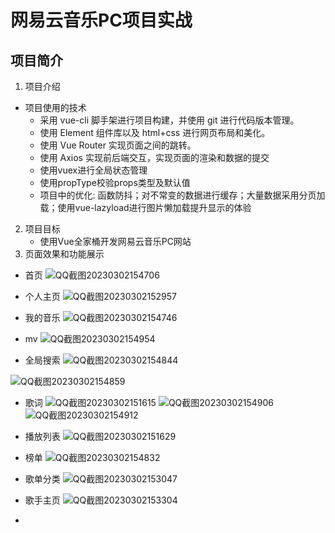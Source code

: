 # 网易云音乐PC项目实战
## 项目简介
1. 项目介绍
  * 项目使用的技术
    - 采用 vue-cli 脚手架进行项目构建，并使用 git 进行代码版本管理。
    - 使用 Element 组件库以及 html+css 进行网页布局和美化。
    - 使用 Vue Router 实现页面之间的跳转。
    - 使用 Axios 实现前后端交互，实现页面的渲染和数据的提交
    - 使用vuex进行全局状态管理
    - 使用propType校验props类型及默认值
    - 项目中的优化: 函数防抖；对不常变的数据进行缓存；大量数据采用分页加载；使用vue-lazyload进行图片懒加载提升显示的体验
 2. 项目目标
    * 使用Vue全家桶开发网易云音乐PC网站
 3. 页面效果和功能展示
  * 首页
  ![QQ截图20230302154706](https://user-images.githubusercontent.com/69297056/223907976-7163f3f4-81cb-44c3-9484-2f0fe964b298.png)

  * 个人主页
  ![QQ截图20230302152957](https://user-images.githubusercontent.com/69297056/223907943-bee03565-acd8-46c0-b7b8-a558d1b4cce7.png)

  * 我的音乐
  ![QQ截图20230302154746](https://user-images.githubusercontent.com/69297056/223908041-e892127d-d0de-4423-8888-717b7993da6e.png)

  * mv
  ![QQ截图20230302154954](https://user-images.githubusercontent.com/69297056/223908089-ad8c5036-d952-4e4c-b3e8-6fd922bf6f04.png)

  * 全局搜索
  ![QQ截图20230302154844](https://user-images.githubusercontent.com/69297056/223908144-efc7d162-c00c-40f8-bf51-95518dcde239.png)
  
![QQ截图20230302154859](https://user-images.githubusercontent.com/69297056/223908559-c25bd8e7-416f-4b2a-b6f6-4f5cf9d18ad0.png)

  * 歌词
  ![QQ截图20230302151615](https://user-images.githubusercontent.com/69297056/223908205-0480e937-692d-47b3-9880-adf1dbc349dc.png)
![QQ截图20230302154906](https://user-images.githubusercontent.com/69297056/223908577-0ec7a745-c8d6-494d-84a6-bc27b0e70d34.png)
![QQ截图20230302154912](https://user-images.githubusercontent.com/69297056/223908594-402bef82-ab7c-4dc7-8a91-e3362fea7343.png)

  * 播放列表
  ![QQ截图20230302151629](https://user-images.githubusercontent.com/69297056/223908236-61f4e907-e62a-4a6a-a519-9bf6d98a1e7c.png)
  
  * 榜单
  ![QQ截图20230302154832](https://user-images.githubusercontent.com/69297056/223908315-543195e4-fb5d-4c32-9e9e-d69fa0abb352.png)

  * 歌单分类
  ![QQ截图20230302153047](https://user-images.githubusercontent.com/69297056/223908389-356d05da-930c-4f45-b1df-8612efa36d78.png)

  * 歌手主页
  ![QQ截图20230302153304](https://user-images.githubusercontent.com/69297056/223908490-f3963d7d-5f4c-48e3-a4f7-a464b9e7b09c.png)

  * 
  
